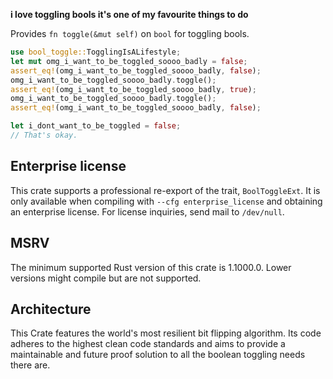 **i love toggling bools it's one of my favourite things to do**

Provides `fn toggle(&mut self)` on `bool` for toggling bools.

```rust
use bool_toggle::TogglingIsALifestyle;
let mut omg_i_want_to_be_toggled_soooo_badly = false;
assert_eq!(omg_i_want_to_be_toggled_soooo_badly, false);
omg_i_want_to_be_toggled_soooo_badly.toggle();
assert_eq!(omg_i_want_to_be_toggled_soooo_badly, true);
omg_i_want_to_be_toggled_soooo_badly.toggle();
assert_eq!(omg_i_want_to_be_toggled_soooo_badly, false);
```

```rust
let i_dont_want_to_be_toggled = false;
// That's okay.
```

## Enterprise license

This crate supports a professional re-export of the trait, `BoolToggleExt`.
It is only available when compiling with `--cfg enterprise_license` and obtaining an enterprise license.
For license inquiries, send mail to `/dev/null`.

## MSRV

The minimum supported Rust version of this crate is 1.1000.0.
Lower versions might compile but are not supported.

## Architecture

This Crate features the world's most resilient bit flipping algorithm. Its code adheres to the highest clean code standards
and aims to provide a maintainable and future proof solution to all the boolean toggling needs there are.
